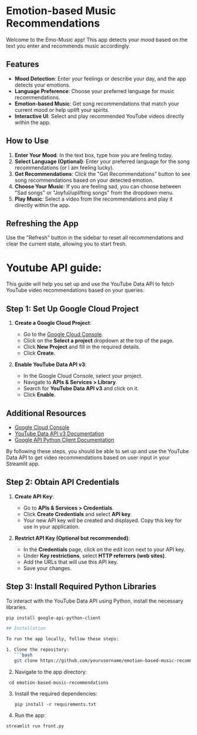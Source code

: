# Emotion-based Music Recommendations

Welcome to the Emo-Music  app! This app detects your mood based on the text you enter and recommends music accordingly.

## Features

- **Mood Detection**: Enter your feelings or describe your day, and the app detects your emotions.
- **Language Preference**: Choose your preferred language for music recommendations.
- **Emotion-based Music**: Get song recommendations that match your current mood or help uplift your spirits.
- **Interactive UI**: Select and play recommended YouTube videos directly within the app.

## How to Use

1. **Enter Your Mood**: In the text box, type how you are feeling today.
2. **Select Language (Optional)**: Enter your preferred language for the song recommendations (or I am feeling lucky).
3. **Get Recommendations**: Click the "Get Recommendations" button to see song recommendations based on your detected emotion.
4. **Choose Your Music**: If you are feeling sad, you can choose between "Sad songs" or "Joyful/uplifting songs" from the dropdown menu.
5. **Play Music**: Select a video from the recommendations and play it directly within the app.

## Refreshing the App

Use the "Refresh" button in the sidebar to reset all recommendations and clear the current state, allowing you to start fresh.
# Youtube API guide:
This guide will help you set up and use the YouTube Data API to fetch YouTube video recommendations based on your queries.

## Step 1: Set Up Google Cloud Project

1. **Create a Google Cloud Project**:
   - Go to the [Google Cloud Console](https://console.cloud.google.com/).
   - Click on the **Select a project** dropdown at the top of the page.
   - Click **New Project** and fill in the required details.
   - Click **Create**.

2. **Enable YouTube Data API v3**:
   - In the Google Cloud Console, select your project.
   - Navigate to **APIs & Services > Library**.
   - Search for **YouTube Data API v3** and click on it.
   - Click **Enable**.
## Additional Resources
- [Google Cloud Console](https://console.cloud.google.com/)
- [YouTube Data API v3 Documentation](https://developers.google.com/youtube/v3/docs)
- [Google API Python Client Documentation](https://github.com/googleapis/google-api-python-client)


By following these steps, you should be able to set up and use the YouTube Data API to get video recommendations based on user input in your Streamlit app.

## Step 2: Obtain API Credentials

1. **Create API Key**:
   - Go to **APIs & Services > Credentials**.
   - Click **Create Credentials** and select **API key**.
   - Your new API key will be created and displayed. Copy this key for use in your application.

2. **Restrict API Key (Optional but recommended)**:
   - In the **Credentials** page, click on the edit icon next to your API key.
   - Under **Key restrictions**, select **HTTP referrers (web sites)**.
   - Add the URLs that will use this API key.
   - Save your changes.

## Step 3: Install Required Python Libraries

To interact with the YouTube Data API using Python, install the necessary libraries.

```bash
pip install google-api-python-client

## Installation

To run the app locally, follow these steps:

1. Clone the repository:
   ```bash
   git clone https://github.com/yourusername/emotion-based-music-recommendations.git
   ```
2. Navigate to the app directory:
 ```
  cd emotion-based-music-recommendations
```

3. Install the required dependencies:
   ```
   pip install -r requirements.txt
   ```
4. Run the app:
```
streamlit run front.py
```



